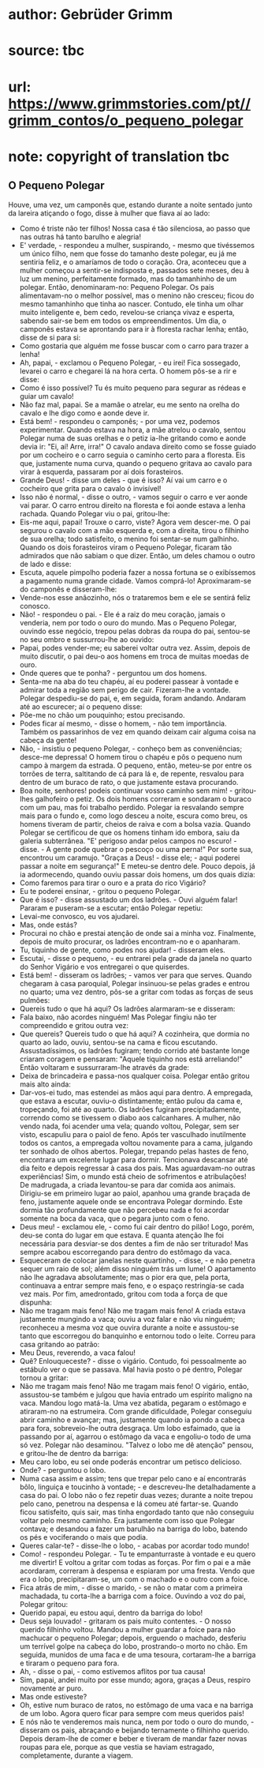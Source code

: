# author: Gebrüder Grimm
# source: tbc
# url: https://www.grimmstories.com/pt//grimm_contos/o_pequeno_polegar
# note: copyright of translation tbc

## O Pequeno Polegar 

Houve, uma vez, um camponês que, estando durante a noite sentado junto
da lareira atiçando o fogo, disse à mulher que fiava aí ao lado:
- Como é triste não ter filhos! Nossa casa é tão silenciosa, ao passo
que nas outras há tanto barulho e alegria!
- E' verdade, - respondeu a mulher, suspirando, - mesmo que tivéssemos
um único filho, nem que fosse do tamanho deste polegar, eu já me
sentiria feliz, e o amaríamos de todo o coração.
Ora, aconteceu que a mulher começou a sentir-se indisposta e, passados
sete meses, deu à luz um menino, perfeitamente formado, mas do
tamanhinho de um polegar. Então, denominaram-no: Pequeno Polegar.
Os pais alimentavam-no o melhor possível, mas o menino não cresceu;
ficou do mesmo tamanhinho que tinha ao nascer. Contudo, ele tinha um
olhar muito inteligente e, bem cedo, revelou-se criança vivaz e esperta,
sabendo sair-se bem em todos os empreendimentos.
Um dia, o camponês estava se aprontando para ir à floresta rachar lenha;
então, disse de si para si:
- Como gostaria que alguém me fosse buscar com o carro para trazer a
lenha!
- Ah, papai, - exclamou o Pequeno Polegar, - eu irei! Fica sossegado,
levarei o carro e chegarei lá na hora certa.
O homem pôs-se a rir e disse:
- Como é isso possível? Tu és muito pequeno para segurar as rédeas e
guiar um cavalo!
- Não faz mal, papai. Se a mamãe o atrelar, eu me sento na orelha do
cavalo e lhe digo como e aonde deve ir.
- Está bem! - respondeu o camponês; - por uma vez, podemos
experimentar.
Quando estava na hora, a mãe atrelou o cavalo, sentou Polegar numa de
suas orelhas e o petiz ia-lhe gritando como e aonde devia ir: "Ei, aí!
Arre, irra!"
O cavalo andava direito como se fosse guiado por um cocheiro e o carro
seguia o caminho certo para a floresta. Eis que, justamente numa curva,
quando o pequeno gritava ao cavalo para virar à esquerda, passaram por
aí dois forasteiros.
- Grande Deus! - disse um deles - que é isso? Aí vai um carro e o
cocheiro que grita para o cavalo ó invisível!
- Isso não é normal, - disse o outro, - vamos seguir o carro e ver aonde
vai parar.
O carro entrou direito na floresta e foi aonde estava a lenha rachada.
Quando Polegar viu o pai, gritou-lhe:
- Eis-me aqui, papai! Trouxe o carro, viste? Agora vem descer-me.
O pai segurou o cavalo com a mão esquerda e, com a direita, tirou o
filhinho de sua orelha; todo satisfeito, o menino foi sentar-se num
galhinho.
Quando os dois forasteiros viram o Pequeno Polegar, ficaram tão
admirados que não sabiam o que dizer. Então, um deles chamou o outro de
lado e disse:
- Escuta, aquele pimpolho poderia fazer a nossa fortuna se o exibíssemos
a pagamento numa grande cidade. Vamos comprá-lo!
Aproximaram-se do camponês e disseram-lhe:
- Vende-nos esse anãozinho, nós o trataremos bem e ele se sentirá feliz
conosco.
- Não! - respondeu o pai. - Ele é a raiz do meu coração, jamais o
venderia, nem por todo o ouro do mundo.
Mas o Pequeno Polegar, ouvindo esse negócio, trepou pelas dobras da
roupa do pai, sentou-se no seu ombro e sussurrou-lhe ao ouvido:
- Papai, podes vender-me; eu saberei voltar outra
vez.
Assim, depois de muito discutir, o pai deu-o aos homens em troca de
muitas moedas de ouro.
- Onde queres que te ponha? - perguntou um dos homens.
- Senta-me na aba do teu chapéu, aí eu poderei passear à vontade e
admirar toda a região sem perigo de cair.
Fizeram-lhe a vontade. Polegar despediu-se do pai, e, em seguida, foram
andando. Andaram até ao escurecer; aí o pequeno disse:
- Põe-me no chão um pouquinho; estou precisando.
- Podes ficar aí mesmo, - disse o homem, - não tem importância. Também
os passarinhos de vez em quando deixam cair alguma coisa na cabeça da
gente!
- Não, - insistiu o pequeno Polegar, - conheço bem as conveniências;
desce-me depressa!
O homem tirou o chapéu e pôs o pequeno num campo à margem da estrada. O
pequeno, então, meteu-se por entre os torrões de terra, saltitando de cá
para lá e, de repente, resvalou para dentro de um buraco de rato, o que
justamente estava procurando.
- Boa noite, senhores! podeis continuar vosso caminho sem mim! -
gritou-lhes galhofeiro o petiz.
Os dois homens correram e sondaram o buraco com um pau, mas foi trabalho
perdido. Polegar ia resvalando sempre mais para o fundo e, como logo
desceu a noite, escura como breu, os homens tiveram de partir, cheios de
raiva e com a bolsa vazia. Quando Polegar se certificou de que os homens
tinham ido embora, saiu da galeria subterrânea. "E' perigoso andar
pelos campos no escuro! - disse. - A gente pode quebrar o pescoço ou uma
perna!"
Por sorte sua, encontrou um caramujo. "Graças a Deus! - disse ele; -
aqui poderei passar a noite em segurança!" E meteu-se dentro dele.
Pouco depois, já ia adormecendo, quando ouviu passar dois homens, um dos
quais dizia:
- Como faremos para tirar o ouro e a prata do rico Vigário?
- Eu te poderei ensinar, - gritou o pequeno Polegar.
- Que é isso? - disse assustado um dos ladrões. - Ouvi alguém falar!
Pararam e puseram-se a escutar; então Polegar repetiu:
- Levai-me convosco, eu vos ajudarei.
- Mas, onde estás?
- Procurai no chão e prestai atenção de onde sai a minha voz.
Finalmente, depois de muito procurar, os ladrões encontram-no e o
apanharam.
- Tu, tiquinho de gente, como podes nos ajudar! - disseram eles.
- Escutai, - disse o pequeno, - eu entrarei pela grade da janela no
quarto do Senhor Vigário e vos entregarei o que quiserdes.
- Está bem! - disseram os ladrões; - vamos ver para que serves.
Quando chegaram à casa paroquial, Polegar insinuou-se pelas grades e
entrou no quarto; uma vez dentro, pôs-se a gritar com todas as forças de
seus pulmões:
- Quereis tudo o que há aqui?
Os ladrões alarmaram-se e disseram:
- Fala baixo, não acordes ninguém!
Mas Polegar fingiu não ter compreendido e gritou outra vez:
- Que quereis? Quereis tudo o que há aqui?
A cozinheira, que dormia no quarto ao lado, ouviu, sentou-se na cama e
ficou escutando. Assustadíssimos, os ladrões fugiram; tendo corrido até
bastante longe criaram coragem e pensaram: "Aquele tiquinho nos está
arreliando!" Então voltaram e sussurraram-lhe através da grade:
- Deixa de brincadeira e passa-nos qualquer coisa.
Polegar então gritou mais alto ainda:
- Dar-vos-ei tudo, mas estendei as mãos aqui para dentro.
A empregada, que estava a escutar, ouviu-o distintamente; então pulou da
cama e, tropeçando, foi até ao quarto. Os ladrões fugiram
precipitadamente, correndo como se tivessem o diabo aos calcanhares. A
mulher, não vendo nada, foi acender uma vela; quando voltou, Polegar,
sem ser visto, escapuliu para o paiol de feno. Após ter vasculhado
inutilmente todos os cantos, a empregada voltou novamente para a cama,
julgando ter sonhado de olhos abertos.
Polegar, trepando pelas hastes de feno, encontrara um excelente lugar
para dormir. Tencionava descansar até dia feito e depois regressar à
casa dos pais. Mas aguardavam-no outras experiências! Sim, o mundo está
cheio de sofrimentos e atribulações!
De madrugada, a criada levantou-se para dar comida aos animais.
Dirigiu-se em primeiro lugar ao paiol, apanhou uma grande braçada de
feno, justamente aquele onde se encontrava Polegar dormindo. Este dormia
tão profundamente que não percebeu nada e foi acordar somente na boca da
vaca, que o pegara junto com o feno.
- Deus meu! - exclamou ele, - como fui cair dentro do pilão!
Logo, porém, deu-se conta do lugar em que estava. E quanta atenção lhe
foi necessária para desviar-se dos dentes a fim de não ser triturado!
Mas sempre acabou escorregando para dentro do estômago da vaca.
- Esqueceram de colocar janelas neste quartinho, - disse, - e não
penetra sequer um raio de sol; além disso ninguém trás um lume!
O apartamento não lhe agradava absolutamente; mas o pior era que, pela
porta, continuava a entrar sempre mais feno, e o espaço restringia-se
cada vez mais. Por fim, amedrontado, gritou com toda a força de que
dispunha:
- Não me tragam mais feno! Não me tragam mais feno!
A criada estava justamente mungindo a vaca; ouviu a voz falar e não viu
ninguém; reconheceu a mesma voz que ouvira durante a noite e assustou-se
tanto que escorregou do banquinho e entornou todo o leite. Correu para
casa gritando ao patrão:
- Meu Deus, reverendo, a vaca falou!
- Quê? Enlouqueceste? - disse o vigário.
Contudo, foi pessoalmente ao estábulo ver o que se
passava. Mal havia posto o pé dentro, Polegar tornou a gritar:
- Não me tragam mais feno! Não me tragam mais feno!
O vigário, então, assustou-se também e julgou que havia entrado um
espírito maligno na vaca. Mandou logo matá-la. Uma vez abatida, pegaram
o estômago e atiraram-no na estrumeira.
Com grande dificuldade, Polegar conseguiu abrir caminho e avançar; mas,
justamente quando ia pondo a cabeça para fora, sobreveio-lhe outra
desgraça. Um lobo esfaimado, que ia passando por aí, agarrou o estômago
da vaca e engoliu-o todo de uma só vez.
Polegar não desaminou. "Talvez o lobo me dê atenção" pensou, e
gritou-lhe de dentro da barriga:
- Meu caro lobo, eu sei onde poderás encontrar um petisco delicioso.
- Onde? - perguntou o lobo.
- Numa casa assim e assim; tens que trepar pelo cano e aí encontrarás
bôlo, linguiça e toucinho à vontade; - e descreveu-lhe detalhadamente a
casa do pai.
O lobo não o fez repetir duas vezes; durante a noite trepou pelo cano,
penetrou na despensa e lá comeu até fartar-se.
Quando ficou satisfeito, quis sair, mas tinha engordado tanto que não
conseguiu voltar pelo mesmo caminho. Era justamente com isso que Polegar
contava; e desandou a fazer um barulhão na barriga do lobo, batendo os
pés e vociferando o mais que podia.
- Queres calar-te? - disse-lhe o lobo, - acabas por acordar todo mundo!
- Como! - respondeu Polegar. - Tu te empanturraste à vontade e eu quero
me divertir!
E voltou a gritar com todas as forças. Por fim o pai e a mãe acordaram,
correram à despensa e espiaram por uma fresta. Vendo que era o lobo,
precipitaram-se, um com o machado e o outro com a foice.
- Fica atrás de mim, - disse o marido, - se não o matar com a primeira
machadada, tu corta-lhe a barriga com a foice.
Ouvindo a voz do pai, Polegar gritou:
- Querido papai, eu estou aqui, dentro da barriga do lobo!
- Deus seja louvado! - gritaram os pais muito contentes. - O nosso
querido filhinho voltou.
Mandou a mulher guardar a foice para não machucar o pequeno Polegar;
depois, erguendo o machado, desferiu um terrível golpe na cabeça do
lobo, prostrando-o morto no chão. Em seguida, munidos de uma faca e de
uma tesoura, cortaram-lhe a barriga e tiraram o pequeno para fora.
- Ah, - disse o pai, - como estivemos aflitos por tua causa!
- Sim, papai, andei muito por esse mundo; agora, graças a Deus, respiro
novamente ar puro.
- Mas onde estiveste?
- Oh, estive num buraco de ratos, no estômago de uma vaca e na barriga
de um lobo. Agora quero ficar para sempre com meus queridos pais!
- E nós não te venderemos mais nunca, nem por todo o ouro do mundo, -
disseram os pais, abraçando e beijando ternamente o filhinho querido.
Depois deram-lhe de comer e beber e tiveram de mandar fazer novas roupas
para ele, porque as que vestia se haviam estragado, completamente,
durante a viagem.
